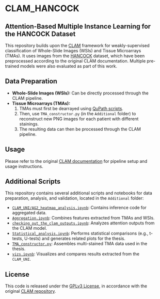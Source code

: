 # CLAM_HANCOCK

## Attention-Based Multiple Instance Learning for the HANCOCK Dataset

This repository builds upon the [CLAM](https://github.com/mahmoodlab/CLAM) framework for weakly-supervised classification of Whole-Slide Images (WSIs) and Tissue Microarrays (TMAs). It uses images from the [HANCOCK](https://hancock.research.fau.eu/) dataset, which have been preprocessed according to the original CLAM documentation. Multiple pre-trained models were also evaluated as part of this work.

## Data Preparation

- **Whole-Slide Images (WSIs):** Can be directly processed through the CLAM pipeline.  
- **Tissue Microarrays (TMAs):**  
  1. TMAs must first be dearrayed using [QuPath scripts](https://github.com/ankilab/HANCOCK_MultimodalDataset/tree/main/qupath_scripts/dearray_tma.groovy).  
  2. Then, use `TMA_constructor.py` (in the `Additional` folder) to reconstruct new PNG images for each patient with different stainings.  
  3. The resulting data can then be processed through the CLAM pipeline.

## Usage

Please refer to the original [CLAM documentation](https://github.com/mahmoodlab/CLAM) for pipeline setup and usage instructions.  

## Additional Scripts

This repository contains several additional scripts and notebooks for data preparation, analysis, and validation, located in the `Additional` folder:

- [`CLAM_UNI/AG2_heatmap_analysis.ipynb`](CLAM_UNI/AG2_heatmap_analysis.ipynb): Contains inference code for aggregated data.
- [`Aggregation.ipynb`](Aggregation.ipynb): Combines features extracted from TMAs and WSIs.
- [`checking_out_the_clam_outputs.ipynb`](checking_out_the_clam_outputs.ipynb): Analyzes attention outputs from the CLAM model.
- [`Statistical_analysis.ipynb`](Statistical_analysis.ipynb): Performs statistical comparisons (e.g., t-tests, U-tests) and generates related plots for the thesis.
- [`TMA_constructor.py`](TMA_constructor.py): Assembles multi-stained TMA data used in the thesis.
- [`vizs.ipynb`](vizs.ipynb): Visualizes and compares results extracted from the `CLAM_UNI`.

## License

This code is released under the [GPLv3 License](https://www.gnu.org/licenses/gpl-3.0.html), in accordance with the original [CLAM repository](https://github.com/mahmoodlab/CLAM).
